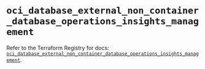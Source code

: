 # `oci_database_external_non_container_database_operations_insights_management`

Refer to the Terraform Registry for docs: [`oci_database_external_non_container_database_operations_insights_management`](https://registry.terraform.io/providers/oracle/oci/7.19.0/docs/resources/database_external_non_container_database_operations_insights_management).
